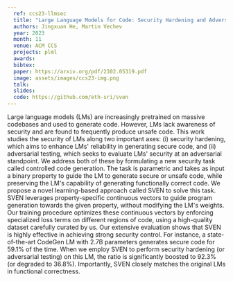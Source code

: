 ```yaml
---
  ref: ccs23-llmsec
  title: "Large Language Models for Code: Security Hardening and Adversarial Testing"
  authors: Jingxuan He, Martin Vechev
  year: 2023
  month: 11
  venue: ACM CCS
  projects: plml
  awards:
  bibtex:
  paper: https://arxiv.org/pdf/2302.05319.pdf
  image: assets/images/ccs23-img.png
  talk: 
  slides: 
  code: https://github.com/eth-sri/sven
---
```


Large language models (LMs) are increasingly pretrained on massive codebases and used to generate code. However, LMs lack awareness of security and are found to frequently produce unsafe code. This work studies the security of LMs along two important axes: (i) security hardening, which aims to enhance LMs' reliability in generating secure code, and (ii) adversarial testing, which seeks to evaluate LMs' security at an adversarial standpoint. We address both of these by formulating a new security task called controlled code generation. The task is parametric and takes as input a binary property to guide the LM to generate secure or unsafe code, while preserving the LM's capability of generating functionally correct code. We propose a novel learning-based approach called SVEN to solve this task. SVEN leverages property-specific continuous vectors to guide program generation towards the given property, without modifying the LM's weights. Our training procedure optimizes these continuous vectors by enforcing specialized loss terms on different regions of code, using a high-quality dataset carefully curated by us. Our extensive evaluation shows that SVEN is highly effective in achieving strong security control. For instance, a state-of-the-art CodeGen LM with 2.7B parameters generates secure code for 59.1% of the time. When we employ SVEN to perform security hardening (or adversarial testing) on this LM, the ratio is significantly boosted to 92.3% (or degraded to 36.8%). Importantly, SVEN closely matches the original LMs in functional correctness.
